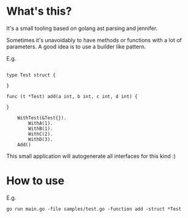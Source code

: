 What's this?
===

It's a small tooling based on golang ast parsing and jennifer.

Sometimes it's unavoidably to have methods or functions with a lot of parameters. A good idea is to use a builder like pattern.

E.g.
```

type Test struct {
	
}

func (t *Test) add(a int, b int, c int, d int) {
	
}
```

```
	WithTest(&Test{}).
		WithA(1).
		WithB(1).
		WithC(2).
		WithD(3).
	Add()
```

This small application will autogenerate all interfaces for this kind :)

How to use
===
E.g. 

```go run main.go -file samples/test.go -function add -struct *Test```
